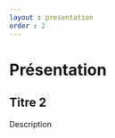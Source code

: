```yaml
---
layout : presentation
order : 2
---
```




# Présentation 



## Titre 2

Description




<!-- new slide -->

